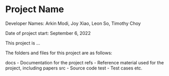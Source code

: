 # Project Name

Developer Names: Arkin Modi, Joy Xiao, Leon So, Timothy Choy

Date of project start: September 6, 2022

This project is ...

The folders and files for this project are as follows:

docs - Documentation for the project
refs - Reference material used for the project, including papers
src - Source code
test - Test cases
etc.
